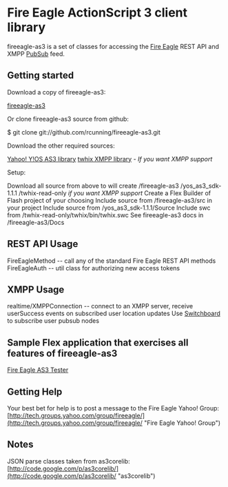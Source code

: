 # Fire Eagle ActionScript 3 client library

fireeagle-as3 is a set of classes for accessing the 
[Fire Eagle](http://fireeagle.yahoo.net/ "Fire Eagle") REST API
and XMPP [PubSub](http://xmpp.org/extensions/xep-0060.html "XEP-0060: Publish-Subscribe") feed.

## Getting started

Download a copy of fireeagle-as3:

  [fireeagle-as3](http://github.com/rcunning/fireeagle-as3/tree/master# "fireeagle-as3")

Or clone fireeagle-as3 source from github:

  $ git clone git://github.com/rcunning/fireeagle-as3.git

Download the other required sources:

  [Yahoo! Y!OS AS3 library](http://developer.yahoo.com/flash/yos/ "Y!OS AS3 library")
  [twhix XMPP library](http://code.google.com/p/twhix/ "twhix XMPP library") - _If you want XMPP support_

Setup:

  Download all source from above to <your extract path>
    will create 
      <your extract path>/fireeagle-as3
      <your extract path>/yos_as3_sdk-1.1.1
      <your extract path>/twhix-read-only _if you want XMPP support_
  Create a Flex Builder of Flash project of your choosing
  Include source from <your extract path>/fireeagle-as3/src in your project
  Include source from <your extract path>/yos_as3_sdk-1.1.1/Source
  Include swc from <your extract path>/twhix-read-only/twhix/bin/twhix.swc
  See fireeagle-as3 docs in <your extract path>/fireeagle-as3/Docs

## REST API Usage

  FireEagleMethod -- call any of the standard Fire Eagle REST API methods
  FireEagleAuth -- util class for authorizing new access tokens

## XMPP Usage

  realtime/XMPPConnection -- connect to an XMPP server, receive userSuccess events on subscribed user location updates
  Use [Switchboard](http://github.com/mojodna/switchboard "Switchboard") to subscribe user pubsub nodes

## Sample Flex application that exercises all features of fireeagle-as3

  [Fire Eagle AS3 Tester](http://github.com/rcunning/fireeagleas3tester/ "fireeagleas3tester")

## Getting Help

Your best bet for help is to post a message to the Fire Eagle Yahoo! Group:
[http://tech.groups.yahoo.com/group/fireeagle/](http://tech.groups.yahoo.com/group/fireeagle/ "Fire Eagle Yahoo! Group")

## Notes

JSON parse classes taken from as3corelib: [http://code.google.com/p/as3corelib/](http://code.google.com/p/as3corelib/ "as3corelib")

